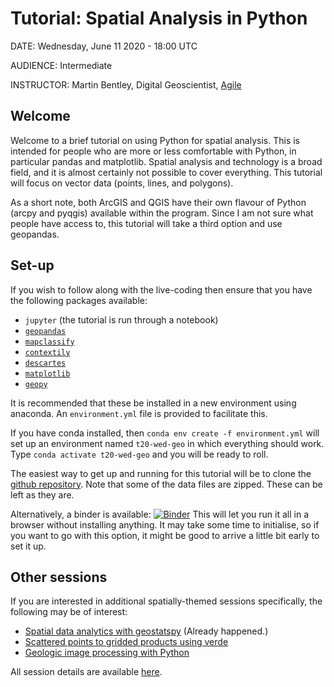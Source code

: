 # Tutorial: Spatial Analysis in Python

DATE: Wednesday, June 11 2020 - 18:00 UTC

AUDIENCE: Intermediate

INSTRUCTOR: Martin Bentley, Digital Geoscientist, [Agile](https://agilescientific.com/)

<!--### Video Stream:
<br>
<a href="" target="_blank">
    <img src="./youtube_logo.png" width=300 />
</a>-->

## Welcome
Welcome to a brief tutorial on using Python for spatial analysis. This is intended for people who are more or less comfortable with Python, in particular pandas and matplotlib. Spatial analysis and technology is a broad field, and it is almost certainly not possible to cover everything. This tutorial will focus on vector data (points, lines, and polygons).

As a short note, both ArcGIS and QGIS have their own flavour of Python (arcpy and pyqgis) available within the program. Since I am not sure what people have access to, this tutorial will take a third option and use geopandas.

## Set-up
If you wish to follow along with the live-coding then ensure that you have the following packages available:
* `jupyter` (the tutorial is run through a notebook)
* [`geopandas`](https://geopandas.org/install.html)
* [`mapclassify`](https://pysal.org/mapclassify/)
* [`contextily`](https://github.com/darribas/contextily)
* [`descartes`](https://pypi.python.org/pypi/descartes)
* [`matplotlib`](matplotlib.org/)
* [`geopy`](https://github.com/geopy/geopy)

It is recommended that these be installed in a new environment using anaconda. An `environment.yml` file is provided to facilitate this.

If you have conda installed, then `conda env create -f environment.yml` will set up an environment named `t20-wed-geo` in which everything should work. Type `conda activate t20-wed-geo` and you will be ready to roll.

The easiest way to get up and running for this tutorial will be to clone the [github repository](https://github.com/mtb-za/transform-2020-spatial-in-python/). Note that some of the data files are zipped. These can be left as they are.

Alternatively, a binder is available: [![Binder](https://mybinder.org/badge_logo.svg)](https://mybinder.org/v2/gh/mtb-za/transform-2020-spatial-in-python/master) This will let you run it all in a browser without installing anything. It may take some time to initialise, so if you want to go with this option, it might be good to arrive a little bit early to set it up.

## Other sessions

If you are interested in additional spatially-themed sessions specifically, the following may be of interest:
* [Spatial data analytics with geostatspy](https://transform2020.sched.com/event/cD0W/tutorial-open-source-spatial-data-analytics-in-python-with-geostatspy) (Already happened.)
* [Scattered points to gridded products using verde](https://transform2020.sched.com/event/c7KE/tutorial-from-scattered-data-to-gridded-products-using-verde)
* [Geologic image processing with Python](https://transform2020.sched.com/event/cD5T/tutorial-geologic-image-processing-with-python)

All session details are available [here](https://transform2020.sched.com/).
